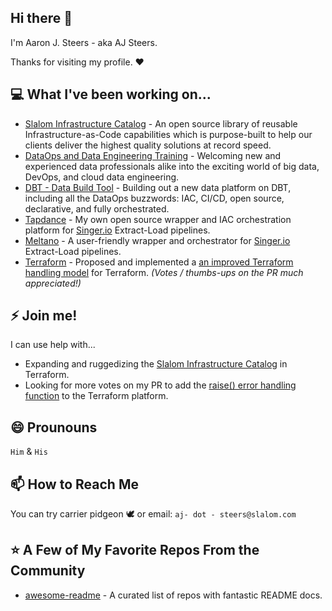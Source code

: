 ## Hi there 👋

I'm Aaron J. Steers - aka AJ Steers. 

Thanks for visiting my profile. ♥

## 💻 What I've been working on...

- [Slalom Infrastructure Catalog](http://infra.dataops.tk) - An open source library of reusable Infrastructure-as-Code capabilities which is purpose-built to help our clients deliver the highest quality solutions at record speed.
- [DataOps and Data Engineering Training](https://docs.dataops.tk/labs) - Welcoming new and experienced data professionals alike into the exciting world of big data, DevOps, and cloud data engineering.
- [DBT - Data Build Tool](www.getdbt.com) - Building out a new data platform on DBT, including all the DataOps buzzwords: IAC, CI/CD, open source, declarative, and fully orchestrated.
- [Tapdance](https://github.com/aaronsteers/tapdance) - My own open source wrapper and IAC orchestration platform for [Singer.io](https://singer.io) Extract-Load pipelines.
- [Meltano](https://meltano.com) - A user-friendly wrapper and orchestrator for [Singer.io](https://singer.io) Extract-Load pipelines.
- [Terraform](https://terraform.io) - Proposed and implemented a [an improved Terraform handling model](https://github.com/hashicorp/terraform/issues/24269) for Terraform. _(Votes / thumbs-ups on the PR much appreciated!)_

## ⚡ Join me!

I can use help with...

- Expanding and ruggedizing the [Slalom Infrastructure Catalog](http://infra.dataops.tk) in Terraform.
- Looking for more votes on my PR to add the [raise() error handling function](https://github.com/hashicorp/terraform/issues/24269) to the Terraform platform.

## 😄 Prounouns

`Him` & `His`

## 📫 How to Reach Me

You can try carrier pidgeon 🕊 or email: `aj- dot - steers@slalom.com`

<!--
## PRs I've Gotten Merged Recently

-->

## ⭐ A Few of My Favorite Repos From the Community

- [awesome-readme](https://github.com/matiassingers/awesome-readme) - A curated list of repos with fantastic README docs.

<!--
-  I’m currently working on ...
- 🌱 I’m currently learning ...
- 👯 I’m looking to collaborate on ...
- 🤔 I’m looking for help with ...
- 💬 Ask me about ...
- 📫 How to reach me: ...
- 😄 Pronouns: ...
- ⚡ Fun fact: ...
-->
